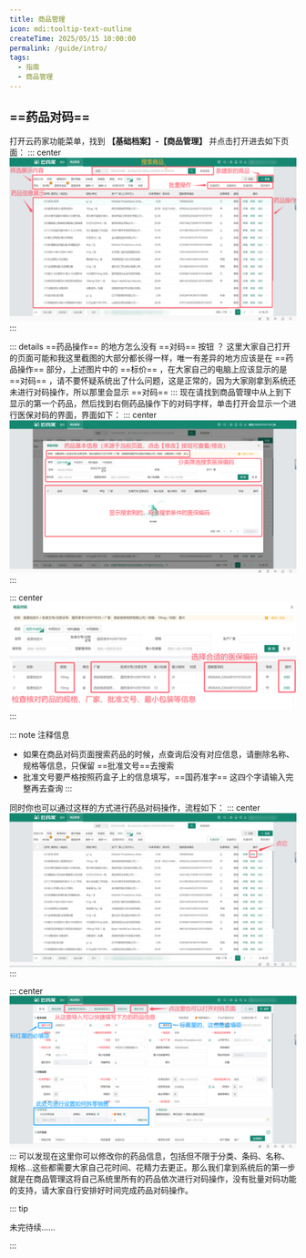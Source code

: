 ```yaml
---
title: 商品管理
icon: mdi:tooltip-text-outline
createTime: 2025/05/15 10:00:00
permalink: /guide/intro/
tags:
  - 指南
  - 商品管理
---
```

## ==药品对码==

打开云药家功能菜单，找到 **【基础档案】-【商品管理】** 并点击打开进去如下页面：
::: center
![图片描述](/images/goods/duima.png)
:::

::: details ==药品操作== 的地方怎么没有 ==对码== 按钮 ？
这里大家自己打开的页面可能和我这里截图的大部分都长得一样，唯一有差异的地方应该是在 ==药品操作== 部分，上述图片中的 ==标价== ，在大家自己的电脑上应该显示的是 ==对码== ，请不要怀疑系统出了什么问题，这是正常的，因为大家刚拿到系统还未进行对码操作，所以那里会显示 ==对码==
:::
现在请找到商品管理中从上到下显示的第一个药品，然后找到右侧药品操作下的对码字样，单击打开会显示一个进行医保对码的界面，界面如下：
::: center
![图片描述](/images/goods/duima1.png)
:::

::: center
![图片描述](/images/goods/duima2.png)
:::

::: note 注释信息

- 如果在商品对码页面搜索药品的时候，点查询后没有对应信息，请删除名称、规格等信息，只保留 ==批准文号==去搜索
- 批准文号要严格按照药盒子上的信息填写，==国药准字== 这四个字请输入完整再去查询
:::

同时你也可以通过这样的方式进行药品对码操作，流程如下：
::: center
![图片描述](/images/goods/duima3.png)
:::

::: center
![图片描述](/images/goods/duima4.png)
:::
可以发现在这里你可以修改你的药品信息，包括但不限于分类、条码、名称、规格...这些都需要大家自己花时间、花精力去更正。那么我们拿到系统后的第一步就是在商品管理这将自己系统里所有的药品依次进行对码操作，没有批量对码功能的支持，请大家自行安排好时间完成药品对码操作。

::: tip

未完待续......

:::
